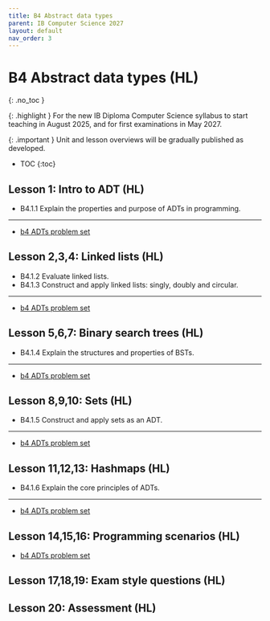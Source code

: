 ```yaml
---
title: B4 Abstract data types
parent: IB Computer Science 2027
layout: default
nav_order: 3
---
```


# B4 Abstract data types (HL)
{: .no_toc }

{: .highlight }
For the new IB Diploma Computer Science syllabus to start teaching in August 2025, and for first examinations in May 2027.

{: .important }
Unit and lesson overviews will be gradually published as developed. 

- TOC
{:toc} 

## Lesson 1: Intro to ADT (HL)

* B4.1.1 Explain the properties and purpose of ADTs in programming.

---

* [b4 ADTs problem set](b4/problem-set.md)

## Lesson 2,3,4: Linked lists (HL)

* B4.1.2 Evaluate linked lists.
* B4.1.3 Construct and apply linked lists: singly, doubly and circular.

---

* [b4 ADTs problem set](b4/problem-set.md)

## Lesson 5,6,7: Binary search trees (HL)

* B4.1.4 Explain the structures and properties of BSTs.

---

* [b4 ADTs problem set](b4/problem-set.md)

## Lesson 8,9,10: Sets (HL)

* B4.1.5 Construct and apply sets as an ADT.

---

* [b4 ADTs problem set](b4/problem-set.md)

## Lesson 11,12,13: Hashmaps (HL)

* B4.1.6 Explain the core principles of ADTs.

---

* [b4 ADTs problem set](b4/problem-set.md)

## Lesson 14,15,16: Programming scenarios (HL)

* [b4 ADTs problem set](b4/problem-set.md)

## Lesson 17,18,19: Exam style questions (HL)

## Lesson 20: Assessment (HL)


